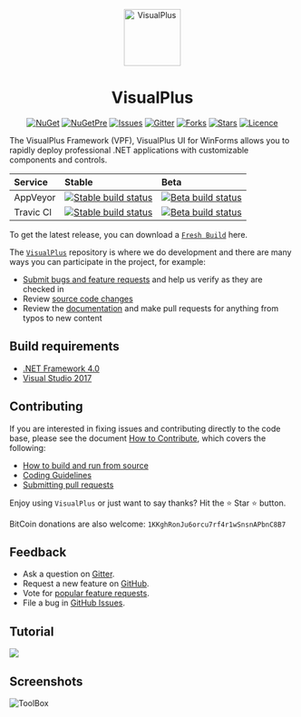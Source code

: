 <p align="center">
<a href="https://github.com/DarkByte7/VisualPlus"><img alt="VisualPlus" width="100" heigth="100" src="http://i.imgur.com/KwWQDQZ.png"></a>
</p >

<h1  align="center">VisualPlus</h1>

<p align="center">
<a href="https://www.nuget.org/packages/VisualPlus/"><img alt="NuGet" src="https://img.shields.io/nuget/v/VisualPlus.svg?style=flat"></a>
    <a href="https://www.nuget.org/packages/VisualPlus/"><img alt="NuGetPre" src="https://img.shields.io/nuget/vpre/VisualPlus.svg?style=flat"></a>
    <a href="https://github.com/DarkByte7/VisualPlus/issues/"><img alt="Issues" src="https://img.shields.io/github/issues/DarkByte7/VisualPlus.svg?style=flat"></a>
    <a href="https://gitter.im/VisualPlusUI/General"><img alt="Gitter" src="https://img.shields.io/gitter/room/nwjs/nw.js.svg"></a>
    <a href="https://github.com/DarkByte7/VisualPlus/network/members"><img alt="Forks" src="https://img.shields.io/github/forks/DarkByte7/VisualPlus.svg?style=flat"></a>
    <a href="https://github.com/DarkByte7/VisualPlus/stargazers"><img alt="Stars" src="https://img.shields.io/github/stars/DarkByte7/VisualPlus.svg?style=flat"></a>
    <a href="https://github.com/DarkByte7/VisualPlus/blob/master/License.md"><img alt="Licence" src="https://img.shields.io/badge/GPL-3.0-blue.svg?style=flat"></a>
</p >
 
The VisualPlus Framework (VPF), VisualPlus UI for WinForms allows you to rapidly deploy professional .NET applications with customizable components and controls.

| Service | Stable | Beta |
| :---- | :---- | :------ |
AppVeyor | [ ![Stable build status][1]][2] | [![Beta build status][3]][4] |
Travic Cl | [ ![Stable build status][5]][6] | [![Beta build status][7]][8] |

[1]: https://img.shields.io/appveyor/ci/DarkByte7/VisualPlus/master.svg?style=plastic
[2]: https://github.com/DarkByte7/VisualPlus/releases
[3]: https://img.shields.io/appveyor/ci/DarkByte7/VisualPlus/beta.svg?style=plastic
[4]: https://ci.appveyor.com/project/DarkByte7/VisualPlus
[5]: https://img.shields.io/travis/DarkByte7/VisualPlus/master.svg?style=plastic
[6]: https://github.com/DarkByte7/VisualPlus/releases
[7]: https://img.shields.io/travis/DarkByte7/VisualPlus/beta.svg?style=plastic
[8]: https://travis-ci.org/DarkByte7/VisualPlus

To get the latest release, you can download a [`Fresh Build`](https://ci.appveyor.com/project/DarkByte7/VisualPlus/build/artifacts) here.

The [`VisualPlus`](https://github.com/DarkByte7/VisualPlus) repository is where we do development and there are many ways you can participate in the project, for example:
- [Submit bugs and feature requests](https://github.com/DarkByte7/VisualPlus/issues) and help us verify as they are checked in
- Review [source code changes](https://github.com/DarkByte7/VisualPlus/pulls)
- Review the [documentation](https://github.com/DarkByte7/VisualPlus/wiki) and make pull requests for anything from typos to new content

## Build requirements
- [.NET Framework 4.0](https://www.microsoft.com/en-ca/download/details.aspx?id=17851)
- [Visual Studio 2017](https://www.visualstudio.com/downloads/)

## Contributing
If you are interested in fixing issues and contributing directly to the code base, please see the document [How to Contribute](https://github.com/DarkByte7/VisualPlus/wiki/How-to-Contribute), which covers the following:
- [How to build and run from source](https://github.com/DarkByte7/VisualPlus/wiki/How-to-Contribute#build-and-run-from-source)
- [Coding Guidelines](https://github.com/DarkByte7/VisualPlus/wiki/Coding-Guidelines)
- [Submitting pull requests](https://github.com/DarkByte7/VisualPlus/compare)

Enjoy using `VisualPlus` or just want to say thanks?
Hit the ⭐️ Star ⭐️ button.

BitCoin donations are also welcome: `1KKghRonJu6orcu7rf4r1wSnsnAPbnC8B7`

## Feedback
- Ask a question on [Gitter](https://gitter.im/VisualPlusUI/General).
- Request a new feature on [GitHub](https://github.com/DarkByte7/VisualPlus/blob/beta/CONTRIBUTE.md).
- Vote for [popular feature requests](https://github.com/DarkByte7/VisualPlus/issues?q=is:open+is:issue+label:feature-request+sort:reactions-B1-desc).
- File a bug in [GitHub Issues](https://github.com/DarkByte7/VisualPlus/issues?q=is:open+is:issue).

## Tutorial
[![](http://youronline.biz/wp-content/uploads/2012/08/Play-Video-Now.jpg)](https://youtu.be/QulNVudD9o8)

## Screenshots
![ToolBox](https://i.imgur.com/vhY2yfU.jpg)
